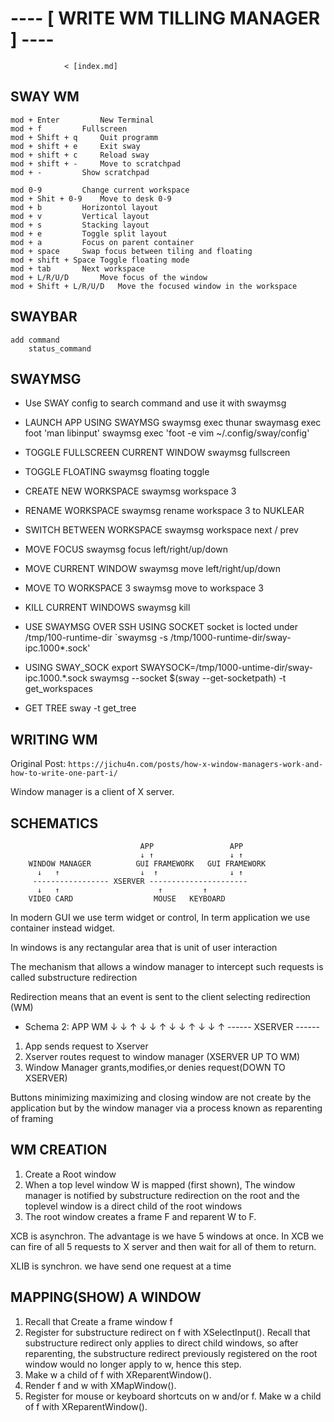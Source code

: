 # ---- [ WRITE WM TILLING MANAGER ] ----                                        

                < [index.md]

## SWAY WM

	mod + Enter 		New Terminal
	mod + f			Fullscreen
	mod + Shift + q		Quit programm
	mod + shift + e		Exit sway
	mod + shift + c		Reload sway
	mod + shift + -		Move to scratchpad
	mod + -			Show scratchpad

	mod 0-9			Change current workspace
	mod + Shit + 0-9	Move to desk 0-9
	mod + b 		Horizontol layout
	mod + v 		Vertical layout
	mod + s			Stacking layout
	mod + e			Toggle split layout
	mod + a			Focus on parent container
	mod + space		Swap focus between tiling and floating
	mod + shift + Space	Toggle floating mode
	mod + tab		Next workspace
	mod + L/R/U/D		Move focus of the window
	mod + Shift + L/R/U/D	Move the focused window in the workspace

## SWAYBAR 
	add command 
		status_command 

## SWAYMSG
 - Use SWAY config to search command and use it with swaymsg

 * LAUNCH APP USING SWAYMSG
 	swaymsg exec thunar
	swaymasg exec foot 'man libinput'
	swaymsg exec 'foot -e vim ~/.config/sway/config'
 
 * TOGGLE FULLSCREEN CURRENT WINDOW
	swaymsg fullscreen
 
 * TOGGLE FLOATING
   	swaymsg floating toggle

 * CREATE NEW WORKSPACE
	swaymsg workspace 3
 
 * RENAME WORKSPACE
 	swaymsg rename workspace 3 to NUKLEAR

 * SWITCH BETWEEN WORKSPACE 
 	swaymsg workspace next / prev

 * MOVE FOCUS 
 	swaymsg focus left/right/up/down
 
 * MOVE CURRENT WINDOW
	swaymsg move left/right/up/down

 * MOVE TO WORKSPACE 3
 	swaymsg move to workspace 3

 * KILL CURRENT WINDOWS
 	swaymsg kill

 * USE SWAYMSG OVER SSH USING SOCKET
     socket is locted under /tmp/100-runtime-dir
     `swaymsg -s /tmp/1000-runtime-dir/sway-ipc.1000*.sock'
 
 * USING SWAY_SOCK
     export SWAYSOCK=/tmp/1000-untime-dir/sway-ipc.1000.*.sock
     swaymsg --socket $(sway --get-socketpath) -t get_workspaces

 * GET TREE
  sway -t get_tree

## WRITING WM

 Original Post: `https://jichu4n.com/posts/how-x-window-managers-work-and-how-to-write-one-part-i/` 

 Window manager is a client of X server.

## SCHEMATICS
                                 APP                 APP
                                 ↓ ↑                 ↓ ↑
        WINDOW MANAGER          GUI FRAMEWORK   GUI FRAMEWORK
          ↓   ↑                  ↓  ↑                ↓ ↑
         ----------------- XSERVER ----------------------
          ↓   ↑                      ↑         ↑
        VIDEO CARD                  MOUSE   KEYBOARD 

  In modern GUI we use term widget or control, 
  In term application we use container instead widget.

  In windows is any rectangular area that is unit of user interaction

  The mechanism that allows a window manager to intercept such requests is called
  substructure redirection 

  Redirection means that an event is sent to the client selecting redirection (WM)

  * Schema 2:
               APP              WM
                ↓               ↓ ↑
                ↓               ↓ ↑
                ↓               ↓ ↑
                ↓               ↓ ↑
               ------ XSERVER ------

  1. App sends request to Xserver
  2. Xserver routes request to window manager (XSERVER UP TO WM)
  3. Window Manager grants,modifies,or denies request(DOWN TO XSERVER)

   Buttons minimizing maximizing and closing window are not 
   create by the application but by the window manager
   via a process known as reparenting of framing 

## WM CREATION

   1. Create a Root window
   2. When a top level window W is mapped (first shown),
        The window manager is notified by substructure redirection on the root
        and the toplevel window is a direct child of the root windows
   3. The root window creates a frame F and reparent W to F.

   XCB is asynchron. The advantage is we have 5 windows at once. 
   In XCB we can fire of all 5 requests to X server and then wait 
   for all of them to return.

  XLIB is synchron. we have send one request at a time

## MAPPING(SHOW) A WINDOW

   1. Recall that Create a frame window f
   2. Register for substructure redirect on f with XSelectInput().
       Recall that substructure redirect only applies to direct 
       child windows, so after reparenting, the substructure 
       redirect previously registered on the root window would no 
       longer apply to w, hence this step.
   3. Make w a child of f with XReparentWindow().
   4. Render f and w with XMapWindow().
   5. Register for mouse or keyboard shortcuts on w and/or f.
        Make w a child of f with XReparentWindow().
